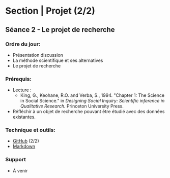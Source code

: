 # Section | Projet (2/2)
## Séance 2 - Le projet de recherche

### Ordre du jour:
- Présentation discussion
- La méthode scientifique et ses alternatives
- Le projet de recherche

### Prérequis:
- Lecture :
    - King, G., Keohane, R.O. and Verba, S., 1994. "Chapter 1: The Science in Social Science." in *Designing Social Inquiry: Scientific inference in Qualitative Research.* Princeton University Press.
- Réfléchir à un objet de recherche pouvant être étudié avec des données existantes.

### Technique et outils:
- [GitHub](https://github.com/) (2/2)
- [Markdown](https://github.com/adam-p/markdown-here/wiki/Markdown-Cheatsheet)

### Support
- À venir

